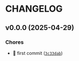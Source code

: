 # CHANGELOG


## v0.0.0 (2025-04-29)

### Chores

- :tada: first commit
  ([`3c33dab`](https://github.com/GBisi/quantum-executor/commit/3c33dab7510ae973083021751afdc3f46a9df191))
